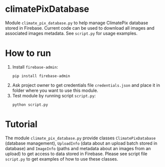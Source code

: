 # climatePixDatabase

Module `climate_pix_database.py` to help manage ClimatePix database stored in Firebase.
Current code can be used to download all images and associated images metadata.
See `script.py` for usage examples.

# How to run

1) Install `firebase-admin`:
   ```
   pip install firebase-admin
   ```
2) Ask project owner to get credentials file `credentials.json`
   and place it in folder where you want to use this module.
3) Test module by running script `script.py`:
   ```
   python script.py
   ```

# Tutorial

The module `climate_pix_database.py` provide classes
`ClimatePixDatabase` (database management),
`UploadInfo` (data about an upload batch stored in database)
and `ImageInfo` (paths and metadata about an images from an upload)
to get access to data stored in Firebase. Please see script file
`script.py` to get examples of how to use these classes.
